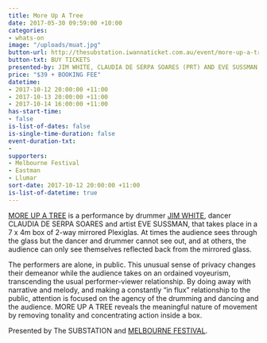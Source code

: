 ```yaml
---
title: More Up A Tree
date: 2017-05-30 09:59:00 +10:00
categories:
- whats-on
image: "/uploads/muat.jpg"
button-url: http://thesubstation.iwannaticket.com.au/event/more-up-a-tree-MTI5NDg
button-txt: BUY TICKETS
presented-by: JIM WHITE, CLAUDIA DE SERPA SOARES (PRT) AND EVE SUSSMAN (USA)
price: "$39 + BOOKING FEE"
datetime:
- 2017-10-12 20:00:00 +11:00
- 2017-10-13 20:00:00 +11:00
- 2017-10-14 16:00:00 +11:00
has-start-time:
- false
is-list-of-dates: false
is-single-time-duration: false
event-duration-txt:
- 
supporters:
- Melbourne Festival
- Eastman
- Llumar
sort-date: 2017-10-12 20:00:00 +11:00
is-list-of-datetime: true
---
```


[MORE UP A TREE](https://vimeo.com/167341682) is a performance by drummer [JIM WHITE](http://anchorandhope.com/), dancer CLAUDIA DE SERPA SOARES and artist EVE SUSSMAN, that takes place in a 7 x 4m box of 2-way mirrored Plexiglas. At times the audience sees through the glass but the dancer and drummer cannot see out, and at others, the audience can only see themselves reflected back from the mirrored glass.

The performers are alone, in public. This unusual sense of privacy changes their demeanor while the audience takes on an ordained voyeurism, transcending the usual performer-viewer relationship. By doing away with narrative and melody, and making a constantly “in flux” relationship to the public, attention is focused on the agency of the drumming and dancing and the audience. MORE UP A TREE reveals the meaningful nature of movement by removing tonality and concentrating action inside a box.

Presented by The SUBSTATION and [MELBOURNE FESTIVAL](https://www.festival.melbourne/).
